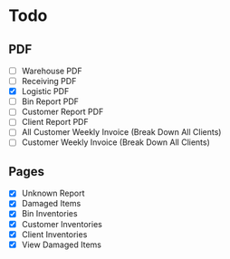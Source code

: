 # Todo

## PDF

- [ ] Warehouse PDF
- [ ] Receiving PDF
- [x] Logistic PDF
- [ ] Bin Report PDF
- [ ] Customer Report PDF
- [ ] Client Report PDF
- [ ] All Customer Weekly Invoice (Break Down All Clients)
- [ ] Customer Weekly Invoice (Break Down All Clients)

## Pages

- [x] Unknown Report
- [x] Damaged Items
- [x] Bin Inventories
- [x] Customer Inventories
- [x] Client Inventories
- [x] View Damaged Items
